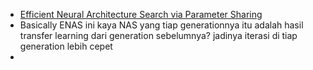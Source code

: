 - [Efficient Neural Architecture Search via Parameter Sharing](https://arxiv.org/pdf/1802.03268.pdf)
- Basically ENAS ini kaya NAS yang tiap generationnya itu adalah hasil transfer learning dari generation sebelumnya? jadinya iterasi di tiap generation lebih cepet
-